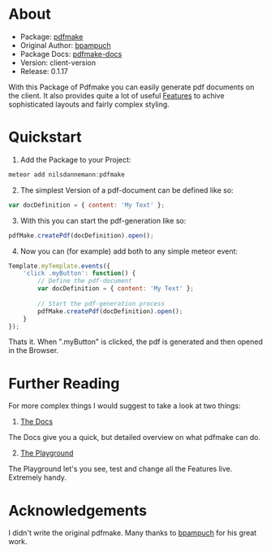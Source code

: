 # About
* Package: [pdfmake](http://pdfmake.org/#/)
* Original Author: [bpampuch](https://github.com/bpampuch)
* Package Docs: [pdfmake-docs](http://pdfmake.org/#/gettingstarted)
*  Version: client-version
* Release: 0.1.17

With this Package of Pdfmake you can easily generate pdf documents on the client. It also provides quite a lot of useful [Features](http://pdfmake.org/#/features) to achive sophisticated layouts and fairly complex styling.

# Quickstart
1. Add the Package to your Project: 
```javascript
meteor add nilsdannemann:pdfmake
```
2. The simplest Version of a pdf-document can be defined like so:
```javascript
var docDefinition = { content: 'My Text' };
```
3. With this you can start the pdf-generation like so:
```javascript
pdfMake.createPdf(docDefinition).open();
```
4. Now you can (for example) add both to any simple meteor event:
```javascript
Template.myTemplate.events({
	'click .myButton': function() {
    	// Define the pdf-document
    	var docDefinition = { content: 'My Text' };
        
        // Start the pdf-generation process
        pdfMake.createPdf(docDefinition).open();
    }
});
```
Thats it. When ".myButton" is clicked, the pdf is generated and then opened in the Browser.

# Further Reading
For more complex things I would suggest to take a look at two things:

1. [The Docs](http://pdfmake.org/index.html#/gettingstarted)

The Docs give you a quick, but detailed overview on what pdfmake can do.

2. [The Playground](http://pdfmake.org/playground.html)

The Playground let's you see, test and change all the Features live. Extremely handy.

# Acknowledgements
I didn't write the original pdfmake. Many thanks to [bpampuch](https://github.com/bpampuch) for his great work.
